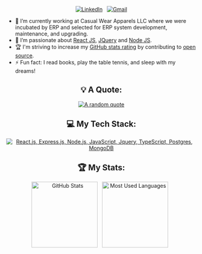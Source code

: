 <div align="center">

<!-- [![Hello World, I'm Jasper!](assets/header.gif)](https://github.com/kshyun28)
Background GIF by [Aliciel](https://www.pinterest.com/pin/5277724550564022/) on [Pinterest](https://www.pinterest.com/). -->

<!-- [![Twitter/X](https://skillicons.dev/icons?i=twitter)](https://twitter.com/kshyun28) &nbsp; -->
[![LinkedIn](https://skillicons.dev/icons?i=linkedin)](https://www.linkedin.com/in/walli-ahmad/) &nbsp;
[![Gmail](https://skillicons.dev/icons?i=gmail)](mailto:walliawan2208@gmail.com?subject=Hello%20Jasper,%20From%20Github)

</div>

- 🔭 I’m currently working at Casual Wear Apparels LLC where we were incubated by ERP and selected for ERP system development, maintenance, and upgrading.
- 🌱 I’m passionate about [React JS](https://react.dev/), [JQuery](https://jquery.com/) and [Node JS](https://nodejs.org/en).
- 🏆 I'm striving to increase my [GitHub stats rating](#🏆-my-stats) by contributing to [open source](https://opensource.com/resources/what-open-source).
- ⚡ Fun fact: I read books, play the table tennis, and sleep with my dreams!

<div align="center">

## 💡 A Quote:

[![A random quote](https://quotes-github-readme.vercel.app/api?type=horizontal&theme=dark)](https://github.com/piyushsuthar/github-readme-quotes)

## 💻 My Tech Stack:

[![React.js, Express.js, Node.js, JavaScript, Jquery, TypeScript, Postgres, MongoDB](https://skillicons.dev/icons?i=react,express,nodejs,js,jquery,ts,postgres,mongodb)](https://skillicons.dev)



## 🏆 My Stats:

<p>
    <img height=175 alt="GitHub Stats" src="https://github-readme-stats.vercel.app/api?username=kshyun28&show_icons=true&count_private=true&theme=dark" />&nbsp;&nbsp;
    <img height=175 alt="Most Used Languages" src="https://github-readme-stats.vercel.app/api/top-langs/?username=kshyun28&layout=compact&theme=dark" />&nbsp;&nbsp;
</p>


</div>
